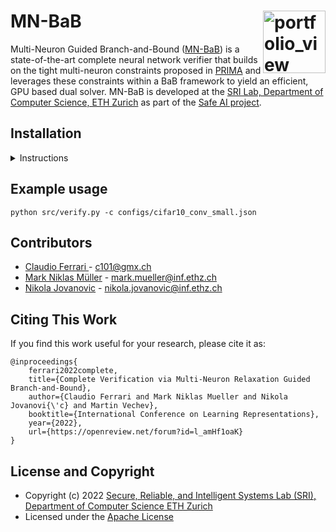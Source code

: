 MN-BaB <img width="100" alt="portfolio_view" align="right" src="http://safeai.ethz.ch/img/sri-logo.svg">
======== 
Multi-Neuron Guided Branch-and-Bound ([MN-BaB](https://www.sri.inf.ethz.ch/publications/ferrari2022complete)) is a state-of-the-art complete neural network verifier that builds on the tight multi-neuron 
constraints proposed in [PRIMA](https://www.sri.inf.ethz.ch/publications/mueller2021precise) and leverages these constraints within a BaB framework to yield an efficient, GPU based dual solver.
MN-BaB is developed at the [SRI Lab, Department of Computer Science, ETH Zurich](https://www.sri.inf.ethz.ch/) as part of the [Safe AI project](http://safeai.ethz.ch/).


Installation
----------------------
<details>
  <summary>Instructions</summary>
  


     
#### Prerequisites


```
Linux:
sudo apt-get install m4
Mac:
brew install m4
```

```
wget https://gmplib.org/download/gmp/gmp-6.1.2.tar.xz
tar -xvf gmp-6.1.2.tar.xz
cd gmp-6.1.2
./configure --enable-cxx
make
sudo make install
cd ..
rm gmp-6.1.2.tar.xz


wget https://files.sri.inf.ethz.ch/eran/mpfr/mpfr-4.1.0.tar.xz
tar -xvf mpfr-4.1.0.tar.xz
cd mpfr-4.1.0
./configure
make
sudo make install
cd ..
rm mpfr-4.1.0.tar.xz

  
wget https://github.com/cddlib/cddlib/releases/download/0.94m/cddlib-0.94m.tar.gz
tar zxf cddlib-0.94m.tar.gz
rm cddlib-0.94m.tar.gz
cd cddlib-0.94m
./configure
make
sudo make install
cd ..
```

#### ELINA setup
Go into top level directory of repo:
```
cd mn-bab
```
Setup ELINA:
```
git clone https://github.com/eth-sri/ELINA.git
cd ELINA
./configure -use-deeppoly -use-fconv
make
sudo make install
cd ..
```
#### Python Environment setup
```
python -m venv mn-bab-env
source mn-bab-env/bin/activate
  
pip install -r requirements.txt

export PYTHONPATH=$PYTHONPATH:$PWD
```
</details>

Example usage
----------------------

```
python src/verify.py -c configs/cifar10_conv_small.json
```


Contributors
----------------------
* [Claudio Ferrari ](https://github.com/ferraric) - c101@gmx.ch
* [Mark Niklas Müller](https://www.sri.inf.ethz.ch/people/mark) - mark.mueller@inf.ethz.ch  
* [Nikola Jovanovic](https://www.sri.inf.ethz.ch/people/nikola) - nikola.jovanovic@inf.ethz.ch 

Citing This Work
----------------------

If you find this work useful for your research, please cite it as:

```
@inproceedings{
    ferrari2022complete,
    title={Complete Verification via Multi-Neuron Relaxation Guided Branch-and-Bound},
    author={Claudio Ferrari and Mark Niklas Mueller and Nikola Jovanovi{\'c} and Martin Vechev},
    booktitle={International Conference on Learning Representations},
    year={2022},
    url={https://openreview.net/forum?id=l_amHf1oaK}
}
```

License and Copyright
---------------------

* Copyright (c) 2022 [Secure, Reliable, and Intelligent Systems Lab (SRI), Department of Computer Science ETH Zurich](https://www.sri.inf.ethz.ch/)
* Licensed under the [Apache License](https://www.apache.org/licenses/LICENSE-2.0)